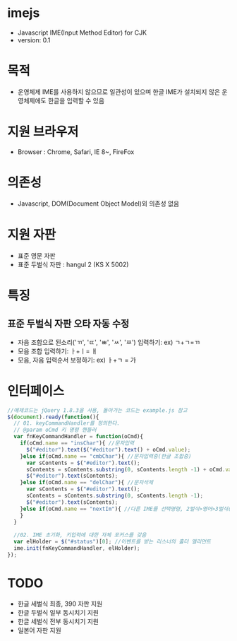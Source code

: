 imejs
=========================

* Javascript IME(Input Method Editor) for CJK
* version: 0.1

# 목적
* 운영체제 IME를 사용하지 않으므로 일관성이 있으며 한글 IME가 설치되지 않은 운영체제에도 한글을 입력할 수 있음

# 지원 브라우저
* Browser : Chrome, Safari, IE 8~, FireFox

# 의존성
* Javascript, DOM(Document Object Model)외 의존성 없음

# 지원 자판
* 표준 영문 자판
* 표준 두벌식 자판 : hangul 2 (KS X 5002)

# 특징
## 표준 두벌식 자판 오타 자동 수정
* 자음 조합으로 된소리('ㄲ', 'ㄸ', 'ㅃ', 'ㅆ', 'ㅉ') 입력하기: ex) ㄱ+ㄱ=ㄲ
* 모음 조합 입력하기: ㅏ+ㅣ= ㅐ
* 모음, 자음 입력순서 보정하기: ex) ㅏ+ㄱ = 가

# 인터페이스
```javascript
//예제코드는 jQuery 1.8.3을 사용, 돌아가는 코드는 example.js 참고
$(document).ready(function(){
  // 01. keyCommandHandler를 정의한다.
  // @param oCmd 키 명령 핸들러
  var fnKeyCommandHandler = function(oCmd){
    if(oCmd.name == "insChar"){ //문자입력
      $("#editor").text($("#editor").text() + oCmd.value); 
    }else if(oCmd.name == "cmbChar"){ //문자입력중(한글 조합중)
      var sContents = $("#editor").text();
      sContents = sContents.substring(0, sContents.length -1) + oCmd.value;
      $("#editor").text(sContents); 
    }else if(oCmd.name == "delChar"){ //문자삭제
      var sContents = $("#editor").text();
      sContents = sContents.substring(0, sContents.length -1);
      $("#editor").text(sContents);
    }else if(oCmd.name == "nextIm"){ //다른 IME를 선택명령, 2벌식>영어>3벌식(390) 순
    }
  }
  
  //02. IME 초기화, 키입력에 대한 자체 포커스를 갖음
  var elHolder = $("#status")[0]; //이벤트를 받는 리스너의 홀더 엘리먼트
  ime.init(fnKeyCommandHandler, elHolder);
});
```

# TODO
* 한글 세벌식 최종, 390 자판 지원
* 한글 두벌식 일부 동시치기 지원
* 한글 세벌식 전부 동시치기 지원
* 일본어 자판 지원
